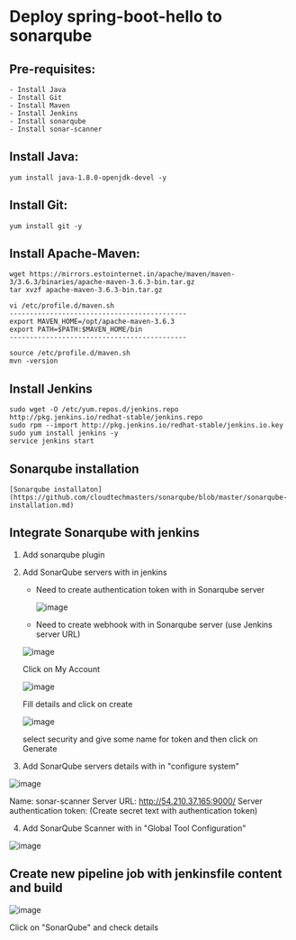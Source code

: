 # Deploy spring-boot-hello to sonarqube

## Pre-requisites:
    - Install Java
    - Install Git
    - Install Maven
    - Install Jenkins
    - Install sonarqube
    - Install sonar-scanner
## Install Java:
    yum install java-1.8.0-openjdk-devel -y
## Install Git:
    yum install git -y
## Install Apache-Maven:
    wget https://mirrors.estointernet.in/apache/maven/maven-3/3.6.3/binaries/apache-maven-3.6.3-bin.tar.gz
    tar xvzf apache-maven-3.6.3-bin.tar.gz

    vi /etc/profile.d/maven.sh
    --------------------------------------------
    export MAVEN_HOME=/opt/apache-maven-3.6.3
    export PATH=$PATH:$MAVEN_HOME/bin
    --------------------------------------------

    source /etc/profile.d/maven.sh
    mvn -version
## Install Jenkins
    sudo wget -O /etc/yum.repos.d/jenkins.repo http://pkg.jenkins.io/redhat-stable/jenkins.repo
    sudo rpm --import http://pkg.jenkins.io/redhat-stable/jenkins.io.key
    sudo yum install jenkins -y
    service jenkins start
## Sonarqube installation
    [Sonarqube installaton] (https://github.com/cloudtechmasters/sonarqube/blob/master/sonarqube-installation.md)
## Integrate Sonarqube with jenkins
1. Add sonarqube plugin 
2. Add SonarQube servers with in jenkins
   - Need to create authentication token with in Sonarqube server
   
     ![image](https://user-images.githubusercontent.com/68885738/90910319-bebffd00-e3f4-11ea-8590-c9ae9018973e.png)
   
   - Need to create webhook with in Sonarqube server (use Jenkins server URL)
    
    ![image](https://user-images.githubusercontent.com/68885738/90953421-06906400-e489-11ea-9f1d-859b3b9fa7b8.png)
        
     Click on My Account
     
     ![image](https://user-images.githubusercontent.com/68885738/90910508-0ba3d380-e3f5-11ea-918a-1234e695ba01.png)
     
     Fill details and click on create
     
     ![image](https://user-images.githubusercontent.com/68885738/90953480-80285200-e489-11ea-8ec1-0eedb4635efb.png)
     
     select security and give some name for token and then click on Generate
3. Add SonarQube servers details with in "configure system"

![image](https://user-images.githubusercontent.com/68885738/90910714-689f8980-e3f5-11ea-889c-68e63b8302ce.png)

Name: sonar-scanner
Server URL: http://54.210.37.165:9000/
Server authentication token: (Create secret text with authentication token)

4. Add SonarQube Scanner with in "Global Tool Configuration"

![image](https://user-images.githubusercontent.com/68885738/90910959-dea3f080-e3f5-11ea-8d79-6062bff26d25.png)

## Create new pipeline job with jenkinsfile content and build
![image](https://user-images.githubusercontent.com/68885738/90911197-3cd0d380-e3f6-11ea-8b9e-27ff41492e4a.png)

Click on "SonarQube" and check details
